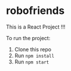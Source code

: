 # robofriends
This is a React Project !!!

To run the project:

1. Clone this repo
2. Run `npm install`
3. Run `npm start`
